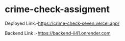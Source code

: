 # crime-check-assigment



Deployed Link:-https://crime-check-seven.vercel.app/

Backend Link :-https://backend-ii41.onrender.com
